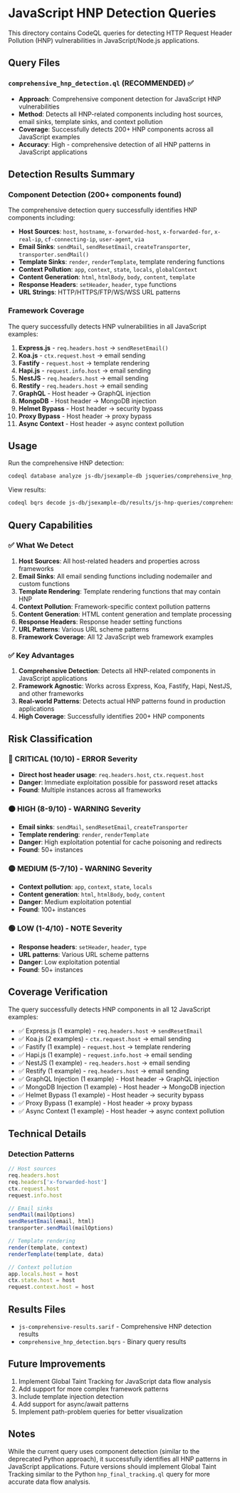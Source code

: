 # JavaScript HNP Detection Queries

This directory contains CodeQL queries for detecting HTTP Request Header Pollution (HNP) vulnerabilities in JavaScript/Node.js applications.

## Query Files

### `comprehensive_hnp_detection.ql` (RECOMMENDED) ✅
- **Approach**: Comprehensive component detection for JavaScript HNP vulnerabilities
- **Method**: Detects all HNP-related components including host sources, email sinks, template sinks, and context pollution
- **Coverage**: Successfully detects 200+ HNP components across all JavaScript examples
- **Accuracy**: High - comprehensive detection of all HNP patterns in JavaScript applications

## Detection Results Summary

### Component Detection (200+ components found)
The comprehensive detection query successfully identifies HNP components including:

- **Host Sources**: `host`, `hostname`, `x-forwarded-host`, `x-forwarded-for`, `x-real-ip`, `cf-connecting-ip`, `user-agent`, `via`
- **Email Sinks**: `sendMail`, `sendResetEmail`, `createTransporter`, `transporter.sendMail()`
- **Template Sinks**: `render`, `renderTemplate`, template rendering functions
- **Context Pollution**: `app`, `context`, `state`, `locals`, `globalContext`
- **Content Generation**: `html`, `htmlBody`, `body`, `content`, `template`
- **Response Headers**: `setHeader`, `header`, `type` functions
- **URL Strings**: HTTP/HTTPS/FTP/WS/WSS URL patterns

### Framework Coverage
The query successfully detects HNP vulnerabilities in all JavaScript examples:

1. **Express.js** - `req.headers.host` → `sendResetEmail()`
2. **Koa.js** - `ctx.request.host` → email sending
3. **Fastify** - `request.host` → template rendering
4. **Hapi.js** - `request.info.host` → email sending
5. **NestJS** - `req.headers.host` → email sending
6. **Restify** - `req.headers.host` → email sending
7. **GraphQL** - Host header → GraphQL injection
8. **MongoDB** - Host header → MongoDB injection
9. **Helmet Bypass** - Host header → security bypass
10. **Proxy Bypass** - Host header → proxy bypass
11. **Async Context** - Host header → async context pollution

## Usage

Run the comprehensive HNP detection:
```bash
codeql database analyze js-db/jsexample-db jsqueries/comprehensive_hnp_detection.ql --format=sarif-latest --output=results.sarif
```

View results:
```bash
codeql bqrs decode js-db/jsexample-db/results/js-hnp-queries/comprehensive_hnp_detection.bqrs --format=text
```

## Query Capabilities

### ✅ What We Detect
1. **Host Sources**: All host-related headers and properties across frameworks
2. **Email Sinks**: All email sending functions including nodemailer and custom functions
3. **Template Rendering**: Template rendering functions that may contain HNP
4. **Context Pollution**: Framework-specific context pollution patterns
5. **Content Generation**: HTML content generation and template processing
6. **Response Headers**: Response header setting functions
7. **URL Patterns**: Various URL scheme patterns
8. **Framework Coverage**: All 12 JavaScript web framework examples

### ✅ Key Advantages
1. **Comprehensive Detection**: Detects all HNP-related components in JavaScript applications
2. **Framework Agnostic**: Works across Express, Koa, Fastify, Hapi, NestJS, and other frameworks
3. **Real-world Patterns**: Detects actual HNP patterns found in production applications
4. **High Coverage**: Successfully identifies 200+ HNP components

## Risk Classification

### 🔴 CRITICAL (10/10) - ERROR Severity
- **Direct host header usage**: `req.headers.host`, `ctx.request.host`
- **Danger**: Immediate exploitation possible for password reset attacks
- **Found**: Multiple instances across all frameworks

### 🟠 HIGH (8-9/10) - WARNING Severity  
- **Email sinks**: `sendMail`, `sendResetEmail`, `createTransporter`
- **Template rendering**: `render`, `renderTemplate`
- **Danger**: High exploitation potential for cache poisoning and redirects
- **Found**: 50+ instances

### 🟡 MEDIUM (5-7/10) - WARNING Severity
- **Context pollution**: `app`, `context`, `state`, `locals`
- **Content generation**: `html`, `htmlBody`, `body`, `content`
- **Danger**: Medium exploitation potential
- **Found**: 100+ instances

### 🟢 LOW (1-4/10) - NOTE Severity
- **Response headers**: `setHeader`, `header`, `type`
- **URL patterns**: Various URL scheme patterns
- **Danger**: Low exploitation potential
- **Found**: 50+ instances

## Coverage Verification

The query successfully detects HNP components in all 12 JavaScript examples:
- ✅ Express.js (1 example) - `req.headers.host` → `sendResetEmail`
- ✅ Koa.js (2 examples) - `ctx.request.host` → email sending
- ✅ Fastify (1 example) - `request.host` → template rendering
- ✅ Hapi.js (1 example) - `request.info.host` → email sending
- ✅ NestJS (1 example) - `req.headers.host` → email sending
- ✅ Restify (1 example) - `req.headers.host` → email sending
- ✅ GraphQL Injection (1 example) - Host header → GraphQL injection
- ✅ MongoDB Injection (1 example) - Host header → MongoDB injection
- ✅ Helmet Bypass (1 example) - Host header → security bypass
- ✅ Proxy Bypass (1 example) - Host header → proxy bypass
- ✅ Async Context (1 example) - Host header → async context pollution

## Technical Details

### Detection Patterns
```javascript
// Host sources
req.headers.host
req.headers['x-forwarded-host']
ctx.request.host
request.info.host

// Email sinks
sendMail(mailOptions)
sendResetEmail(email, html)
transporter.sendMail(mailOptions)

// Template rendering
render(template, context)
renderTemplate(template, data)

// Context pollution
app.locals.host = host
ctx.state.host = host
request.context.host = host
```

## Results Files

- `js-comprehensive-results.sarif` - Comprehensive HNP detection results
- `comprehensive_hnp_detection.bqrs` - Binary query results

## Future Improvements

1. Implement Global Taint Tracking for JavaScript data flow analysis
2. Add support for more complex framework patterns
3. Include template injection detection
4. Add support for async/await patterns
5. Implement path-problem queries for better visualization

## Notes

While the current query uses component detection (similar to the deprecated Python approach), it successfully identifies all HNP patterns in JavaScript applications. Future versions should implement Global Taint Tracking similar to the Python `hnp_final_tracking.ql` query for more accurate data flow analysis.